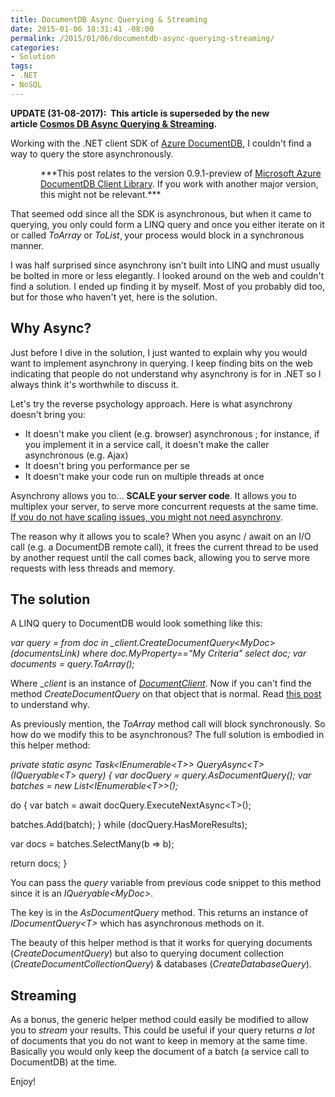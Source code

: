 ```yaml
---
title: DocumentDB Async Querying & Streaming
date: 2015-01-06 18:31:41 -08:00
permalink: /2015/01/06/documentdb-async-querying-streaming/
categories:
- Solution
tags:
- .NET
- NoSQL
---
```

<strong>UPDATE (31-08-2017):  This article is superseded by the new article <a href="https://vincentlauzon.com/2017/08/31/cosmos-db-async-querying-streaming/">Cosmos DB Async Querying &amp; Streaming</a>.</strong>

Working with the .NET client SDK of <a href="http://vincentlauzon.com/2014/09/18/digest-documentdb-resource-model-and-concepts/">Azure DocumentDB</a>, I couldn't find a way to query the store asynchronously.
<p style="margin-left:36pt;">***This post relates to the version 0.9.1-preview of <a href="http://www.nuget.org/packages/Microsoft.Azure.Documents.Client/0.9.1-preview">Microsoft Azure DocumentDB Client Library</a>. If you work with another major version, this might not be relevant.***</p>
That seemed odd since all the SDK is asynchronous, but when it came to querying, you only could form a LINQ query and once you either iterate on it or called <em>ToArray</em> or <em>ToList</em>¸ your process would block in a synchronous manner.

I was half surprised since asynchrony isn't built into LINQ and must usually be bolted in more or less elegantly. I looked around on the web and couldn't find a solution. I ended up finding it by myself. Most of you probably did too, but for those who haven't yet, here is the solution.
<h2>Why Async?</h2>
Just before I dive in the solution, I just wanted to explain why you would want to implement asynchrony in querying. I keep finding bits on the web indicating that people do not understand why asynchrony is for in .NET so I always think it's worthwhile to discuss it.

Let's try the reverse psychology approach. Here is what asynchrony doesn't bring you:
<ul>
 	<li>It doesn't make you client (e.g. browser) asynchronous ; for instance, if you implement it in a service call, it doesn't make the caller asynchronous (e.g. Ajax)</li>
 	<li>It doesn't bring you performance per se</li>
 	<li>It doesn't make your code run on multiple threads at once</li>
</ul>
Asynchrony allows you to… <strong>SCALE your server code</strong>. It allows you to multiplex your server, to serve more concurrent requests at the same time. <span style="text-decoration:underline;">If you do not have scaling issues, you might not need asynchrony</span>.

The reason why it allows you to scale? When you async / await on an I/O call (e.g. a DocumentDB remote call), it frees the current thread to be used by another request until the call comes back, allowing you to serve more requests with less threads and memory.
<h2>The solution</h2>
A LINQ query to DocumentDB would look something like this:

<em>var query = from doc in _client.CreateDocumentQuery&lt;MyDoc&gt;(documentsLink)
where doc.MyProperty=="My Criteria"
select doc;
var documents = query.ToArray();
</em>

Where _<em>client</em> is an instance of <a href="http://msdn.microsoft.com/en-us/library/azure/microsoft.azure.documents.client.documentclient.aspx"><em>DocumentClient</em></a>. Now if you can't find the method <em>CreateDocumentQuery</em> on that object that is normal. Read <a href="http://vincentlauzon.com/2014/10/19/in-azure-documentdb-documentclient-createdocumentquery-doesnt-exists/">this post</a> to understand why.

As previously mention, the <em>ToArray</em> method call will block synchronously. So how do we modify this to be asynchronous? The full solution is embodied in this helper method:

<em>private static async Task&lt;IEnumerable&lt;T&gt;&gt; QueryAsync&lt;T&gt;(IQueryable&lt;T&gt; query)
{
var docQuery = query.AsDocumentQuery();
var batches = new List&lt;IEnumerable&lt;T&gt;&gt;();</em>

do
{
var batch = await docQuery.ExecuteNextAsync&lt;T&gt;();

batches.Add(batch);
}
while (docQuery.HasMoreResults);

var docs = batches.SelectMany(b =&gt; b);

return docs;
}

You can pass the <em>query</em> variable from previous code snippet to this method since it is an <em>IQueryable&lt;MyDoc&gt;</em>.

The key is in the <em>AsDocumentQuery</em> method. This returns an instance of <em>IDocumentQuery&lt;T&gt;</em> which has asynchronous methods on it.

The beauty of this helper method is that it works for querying documents (<em>CreateDocumentQuery</em>) but also to querying document collection (<em>CreateDocumentCollectionQuery</em>) &amp; databases (<em>CreateDatabaseQuery</em>).
<h2>Streaming</h2>
As a bonus, the generic helper method could easily be modified to allow you to <em>stream</em> your results. This could be useful if your query returns <em>a lot</em> of documents that you do not want to keep in memory at the same time. Basically you would only keep the document of a batch (a service call to DocumentDB) at the time.

Enjoy!